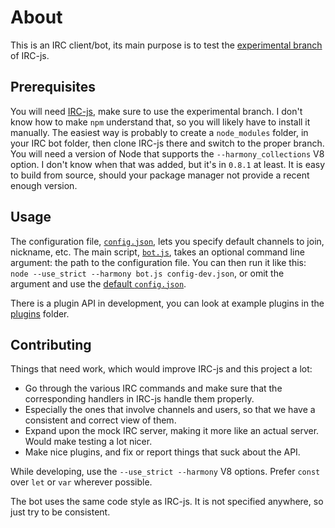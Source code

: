 # About
This is an IRC client/bot, its main purpose is to test the [experimental branch](https://github.com/gf3/IRC-js/tree/nlogax/experimental) of IRC-js.

## Prerequisites
You will need [IRC-js](https://github.com/gf3/IRC-js/tree/nlogax/experimental), make sure to use the experimental branch.
I don't know how to make `npm` understand that, so you will likely have to install it manually.
The easiest way is probably to create a `node_modules` folder, in your IRC bot folder, then clone IRC-js there and switch to the proper branch.
You will need a version of Node that supports the `--harmony_collections` V8 option. I don't know when that was added, but it's in `0.8.1` at least.
It is easy to build from source, should your package manager not provide a recent enough version.

## Usage
The configuration file, [`config.json`](/nlogax/ircjsbot/blob/master/config.json), lets you specify default channels to join, nickname, etc.
The main script, [`bot.js`](/nlogax/ircjsbot/blob/master/bot.js), takes an optional command line argument: the path to the configuration file.
You can then run it like this: `node --use_strict --harmony bot.js config-dev.json`, or omit the argument and use the [default `config.json`](/nlogax/ircjsbot/blob/master/config.json).

There is a plugin API in development, you can look at example plugins in the [plugins](/nlogax/ircjsbot/tree/master/plugins) folder.

## Contributing
Things that need work, which would improve IRC-js and this project a lot:

* Go through the various IRC commands and make sure that the corresponding handlers in IRC-js handle them properly.
* Especially the ones that involve channels and users, so that we have a consistent and correct view of them. 
* Expand upon the mock IRC server, making it more like an actual server. Would make testing a lot nicer.
* Make nice plugins, and fix or report things that suck about the API.

While developing, use the `--use_strict --harmony` V8 options.
Prefer `const` over `let` or `var` wherever possible.

The bot uses the same code style as IRC-js. It is not specified anywhere, so just try to be consistent.
